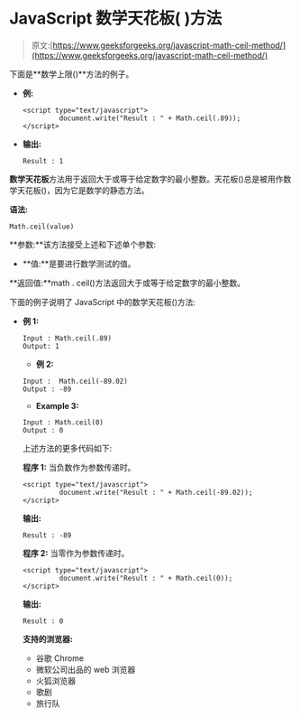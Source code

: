 # JavaScript 数学天花板( )方法

> 原文:[https://www.geeksforgeeks.org/javascript-math-ceil-method/](https://www.geeksforgeeks.org/javascript-math-ceil-method/)

下面是**数学上限()**方法的例子。

*   **例:**

    ```
    <script type="text/javascript">
             document.write("Result : " + Math.ceil(.89));
    </script>
    ```

*   **输出:**

    ```
    Result : 1
    ```

**数学天花板**方法用于返回大于或等于给定数字的最小整数。天花板()总是被用作数学天花板()，因为它是数学的静态方法。

**语法:**

```
Math.ceil(value)
```

**参数:**该方法接受上述和下述单个参数:

*   **值:**是要进行数学测试的值。

**返回值:**math . ceil()方法返回大于或等于给定数字的最小整数。

下面的例子说明了 JavaScript 中的数学天花板()方法:

*   **例 1:**

    ```
    Input : Math.ceil(.89)
    Output: 1
    ```

    *   **例 2:**

    ```
    Input :  Math.ceil(-89.02)
    Output : -89
    ```

    *   **Example 3:**

    ```
    Input : Math.ceil(0)
    Output : 0
    ```

    上述方法的更多代码如下:

    **程序 1:** 当负数作为参数传递时。

    ```
    <script type="text/javascript">
             document.write("Result : " + Math.ceil(-89.02));
    </script>
    ```

    **输出:**

    ```
    Result : -89
    ```

    **程序 2:** 当零作为参数传递时。

    ```
    <script type="text/javascript">
             document.write("Result : " + Math.ceil(0));
    </script>
    ```

    **输出:**

    ```
    Result : 0
    ```

    **支持的浏览器:**

    *   谷歌 Chrome
    *   微软公司出品的 web 浏览器
    *   火狐浏览器
    *   歌剧
    *   旅行队